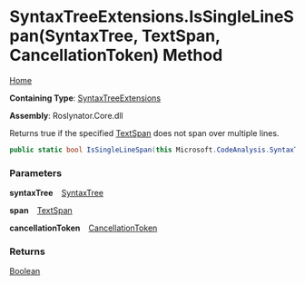 # SyntaxTreeExtensions\.IsSingleLineSpan\(SyntaxTree, TextSpan, CancellationToken\) Method

[Home](../../../README.md)

**Containing Type**: [SyntaxTreeExtensions](../README.md)

**Assembly**: Roslynator\.Core\.dll

  
Returns true if the specified [TextSpan](https://docs.microsoft.com/en-us/dotnet/api/microsoft.codeanalysis.text.textspan) does not span over multiple lines\.

```csharp
public static bool IsSingleLineSpan(this Microsoft.CodeAnalysis.SyntaxTree syntaxTree, Microsoft.CodeAnalysis.Text.TextSpan span, System.Threading.CancellationToken cancellationToken = default)
```

### Parameters

**syntaxTree** &ensp; [SyntaxTree](https://docs.microsoft.com/en-us/dotnet/api/microsoft.codeanalysis.syntaxtree)

**span** &ensp; [TextSpan](https://docs.microsoft.com/en-us/dotnet/api/microsoft.codeanalysis.text.textspan)

**cancellationToken** &ensp; [CancellationToken](https://docs.microsoft.com/en-us/dotnet/api/system.threading.cancellationtoken)

### Returns

[Boolean](https://docs.microsoft.com/en-us/dotnet/api/system.boolean)

